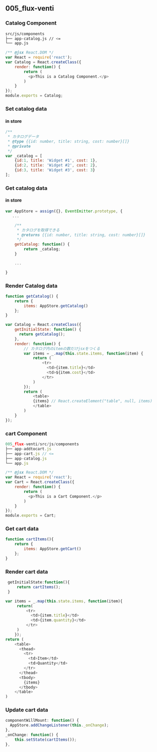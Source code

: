 ## 005_flux-venti

### Catalog Component

```bash
src/js/components
├── app-catalog.js // <=
└── app.js
```

```javascript
/** @jsx React.DOM */
var React = require('react');
var Catalog = React.createClass({
    render: function() {
        return (
          <p>This is a Catalog Component.</p>
        )
    }
});
module.exports = Catalog;
```

### Set catalog data

#### in store

```javascript
/**
 * カタログデータ
 * @type {{id: number, title: string, cost: number}[]}
 * @private
 */
var _catalog = [
    {id:1, title: 'Widget #1', cost: 1},
    {id:2, title: 'Widget #2', cost: 2},
    {id:3, title: 'Widget #3', cost: 3}
];
```


### Get catalog data

#### in store

```javascript
var AppStore = assign({}, EventEmitter.prototype, {
   ...

    /**
     * カタログを取得できる
     * @returns {{id: number, title: string, cost: number}[]}
     */
    getCatalog: function() {
        return _catalog;
    }

    ...

}
```

### Render Catalog data

```javascript
function getCatalog() {
    return {
        items: AppStore.getCatalog()
    };
}
```

```javascript
var Catalog = React.createClass({
    getInitialState: function() {
      return getCatalog();
    },
    render: function() {
        // カタログ内のitemの数だけjsxをつくる
        var items = _.map(this.state.items, function(item) {
            return (
                <tr>
                  <td>{item.title}</td>
                  <td>${item.cost}</td>
                </tr>
            )
        });
        return (
            <table>
            {items} // React.createElement("table", null, items)
            </table>
        )
    }
});
```

### cart Component

```javascript
005_flux-venti/src/js/components
├── app-addtocart.js
├── app-cart.js // <=
├── app-catalog.js
└── app.js
```

```javascript
/** @jsx React.DOM */
var React = require('react');
var Cart = React.createClass({
    render: function() {
        return (
          <p>This is a Cart Component.</p>
        )
    }
});
module.exports = Cart;
```

### Get cart data

```javascript
function cartItems(){
    return {
        items: AppStore.getCart()
    };
}
```

### Render cart data

```javascript
 getInitialState:function(){
     return cartItems();
 }
```

```javascript
var items = _.map(this.state.items, function(item){
     return(
         <tr>
           <td>{item.title}</td>
           <td>{item.quantity}</td>
         </tr>
     )
    });
return (
    <table>
      <thead>
        <tr>
          <td>Item</td>
          <td>Quantity</td>
        </tr>
      </thead>
      <tbody>
        {items}
      </tbody>
    </table>
)
```

### Update cart data

```javascript
componentWillMount: function() {
  AppStore.addChangeListener(this._onChange);
},
_onChange: function() {
    this.setState(cartItems());
},
```

